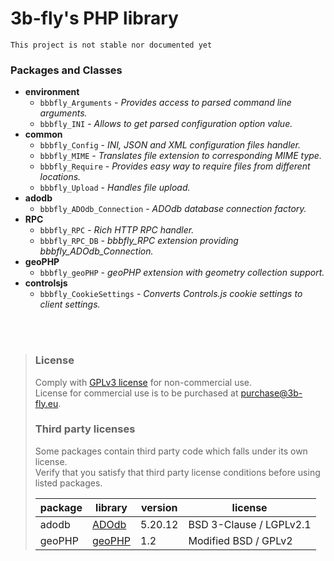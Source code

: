 3b-fly's PHP library
===========

```
This project is not stable nor documented yet
```

### Packages and Classes

- **environment**
  - `bbbfly_Arguments` - _Provides access to parsed command line arguments._
  - `bbbfly_INI` - _Allows to get parsed configuration option value._
- **common**
  - `bbbfly_Config` - _INI, JSON and XML configuration files handler._
  - `bbbfly_MIME` - _Translates file extension to corresponding MIME type._
  - `bbbfly_Require` - _Provides easy way to require files from different locations._
  - `bbbfly_Upload` - _Handles file upload._
- **adodb**
  - `bbbfly_ADOdb_Connection` - _ADOdb database connection factory._
- **RPC**
  - `bbbfly_RPC` - _Rich HTTP RPC handler._
  - `bbbfly_RPC_DB` - _bbbfly_RPC extension providing bbbfly_ADOdb_Connection._
- **geoPHP**
  - `bbbfly_geoPHP` - _geoPHP extension with geometry collection support._
- **controlsjs**
  - `bbbfly_CookieSettings` - _Converts Controls.js cookie settings to client settings._
<br/>
<br/>

> ### License
> Comply with [GPLv3 license](http://www.gnu.org/licenses/gpl-3.0.html) for non-commercial use.<br/>
> License for commercial use is to be purchased at [purchase@3b-fly.eu](mailto:purchase@3b-fly.eu).
>
> ### Third party licenses
> Some packages contain third party code which falls under its own license.<br/>
> Verify that you satisfy that third party license conditions before using listed packages.<br/>
>
>| package  | library                                    | version | license                 |
>| -------- | ------------------------------------------ | ------- | ----------------------- |
>| adodb    | [ADOdb](https://github.com/ADOdb/ADOdb)    | 5.20.12 | BSD 3-Clause / LGPLv2.1 |
>| geoPHP   | [geoPHP](https://github.com/phayes/geoPHP) | 1.2     | Modified BSD / GPLv2    |
